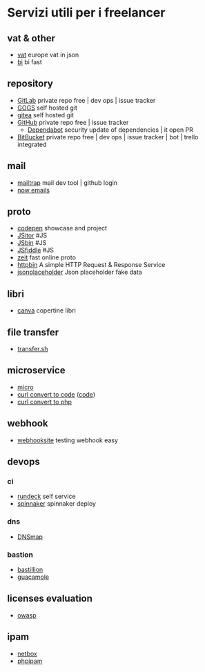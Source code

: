 # Servizi utili per i freelancer #

## vat & other ##
* [vat](https://jsonvat.com/) europe vat in json
* [bi](https://github.com/shzlw/poli) bi fast

## repository ##

* [GitLab](http://gitlab.com/) private repo free | dev ops | issue tracker
* [GOGS](https://gogs.io/) self hosted git
* [gitea](https://gitea.io) self hosted git
* [GitHub](https://github.com) private repo free | issue tracker
  * [Dependabot](https://dependabot.com/) security update of dependencies | it open PR
* [BitBucket](http://bitbucket.org/) private repo free | dev ops | issue tracker | bot | trello integrated

## mail ##

* [mailtrap](https://mailtrap.io/) mail dev tool | github login
* [now emails](https://github.com/tylersnyder/now-emails/)

## proto ##
* [codepen](https://codepen.io/) showcase and project
* [JSitor](https://jsitor.com/) #JS
* [JSbin](https://jsbin.com) #JS
* [JSfiddle](https://jsfiddle.net/) #JS
* [zeit](https://zeit.co/) fast online proto
* [httpbin](httpbin.org) A simple HTTP Request & Response Service
* [jsonplaceholder](http://jsonplaceholder.typicode.com/) Json placeholder fake data

## libri ##
* [canva](https://www.canva.com/) copertine libri

## file transfer ##
* [transfer.sh](https://transfer.sh/)

## microservice ##
* [micro](https://micro.mu/)
* [curl convert to code](https://curl.trillworks.com/) ([code](https://github.com/NickCarneiro/curlconverter))
* [curl convert to php](https://incarnate.github.io/curl-to-php/)

## webhook ##
* [webhooksite](https://webhook.site) testing webhook easy

## devops ##
### ci ###
* [rundeck](https://www.rundeck.com/open-source) self service
* [spinnaker](https://www.spinnaker.io/) spinnaker deploy

### dns ###
* [DNSmap](https://dnsmap.io/)

### bastion ###
* [bastillion](https://www.bastillion.io/)
* [guacamole](https://guacamole.apache.org/)

## licenses evaluation ##
* [owasp](https://dependencytrack.org/)

## ipam ##
* [netbox](https://github.com/netbox-community/netbox)
* [phpipam](https://phpipam.net/)
